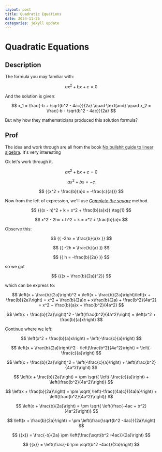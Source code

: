 ```yaml
---
layout: post
title: Quadratic Equations
date: 2024-11-25
categories: jekyll update
---
```


# Quadratic Equations

## Description

The formula you may familiar with:

$$
{{ax^2 + bx + c = 0}}
$$

And the solution is given:

$$
x_1 = \frac{-b + \sqrt{b^2 - 4ac}}{2a} \quad \text{and} \quad x_2 = \frac{-b - \sqrt{b^2 - 4ac}}{2a}
$$

But why how they mathematicians produced this solution formula?

## Prof

The idea and work through are all from the book [No bullshit guide to linear algebra](https://a.co/d/hqavzcX). It's very interesting

Ok let's work through it.

$$
{{ax^2 + bx + c = 0}}
$$

$$
{{ax^2 + bx = -c}}
$$

$$
{{x^2 + \frac{b}{a}x = -\frac{c}{a}}}
$$

Now from the left of expression, we'll use [_Complete the square_](https://en.wikipedia.org/wiki/Completing_the_square) method.

$$
{{(x - h)^2 + k = x^2 + \frac{b}{a}x}} \tag{1}
$$

$$
x^2 - 2hx + h^2 + k = x^2 + \frac{b}{a}x 
$$

Observe this: 

$$
{{ -2hx = \frac{b}{a}x }}
$$

$$
{{ -2h = \frac{b}{a} }}
$$

$$
{{ h = -\frac{b}{2a} }}
$$

so we got

$$
{{(x + \frac{b}{2a})^2}}
$$

which can be express to:

$$
\left(x + \frac{b}{2a}\right)^2 = \left(x + \frac{b}{2a}\right)\left(x + \frac{b}{2a}\right) = x^2 + \frac{b}{2a}x + x\frac{b}{2a} + \frac{b^2}{4a^2} = x^2 + \frac{b}{a}x + \frac{b^2}{4a^2}
$$

$$
\left(x + \frac{b}{2a}\right)^2  -  \left(\frac{b^2}{4a^2}\right) = \left(x^2 + \frac{b}{a}x\right)
$$

Continue where we left: 

$$
\left(x^2 + \frac{b}{a}x\right) = \left(-\frac{c}{a}\right)
$$

$$
\left(x + \frac{b}{2a}\right)^2  -  \left(\frac{b^2}{4a^2}\right) = \left(-\frac{c}{a}\right)
$$

$$
\left(x + \frac{b}{2a}\right)^2 = \left(-\frac{c}{a}\right) + \left(\frac{b^2}{4a^2}\right)
$$

$$
\left(x + \frac{b}{2a}\right) = \pm \sqrt{ \left(-\frac{c}{a}\right) + \left(\frac{b^2}{4a^2}\right)}
$$

$$
\left(x + \frac{b}{2a}\right) = \pm \sqrt{ \left(-\frac{(4a)c}{(4a)a}\right) + \left(\frac{b^2}{4a^2}\right)}
$$

$$
\left(x + \frac{b}{2a}\right) = \pm \sqrt{ \left(\frac{-4ac + b^2}{4a^2}\right)}
$$

$$
\left(x + \frac{b}{2a}\right) = \pm \left(\frac{\sqrt{b^2 -4ac}}{2a}\right)
$$

$$
{{x}} = \frac{-b}{2a} \pm \left(\frac{\sqrt{b^2 -4ac}}{2a}\right)
$$

$$
{{x}} = \left(\frac{-b \pm \sqrt{b^2 -4ac}}{2a}\right)
$$

